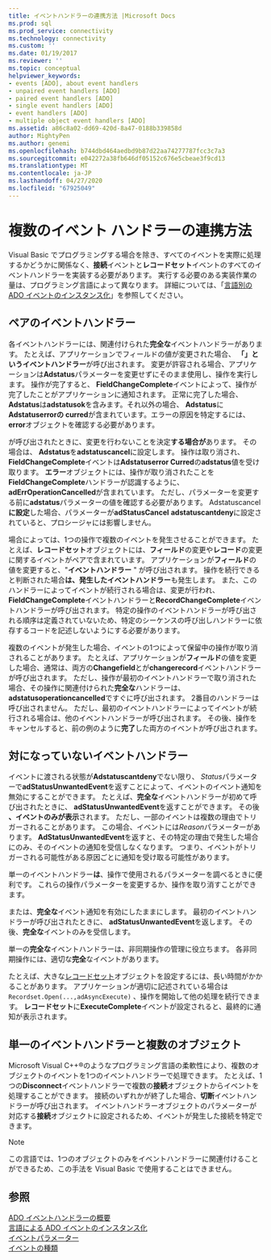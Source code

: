```yaml
---
title: イベントハンドラーの連携方法 |Microsoft Docs
ms.prod: sql
ms.prod_service: connectivity
ms.technology: connectivity
ms.custom: ''
ms.date: 01/19/2017
ms.reviewer: ''
ms.topic: conceptual
helpviewer_keywords:
- events [ADO], about event handlers
- unpaired event handlers [ADO]
- paired event handlers [ADO]
- single event handlers [ADO]
- event handlers [ADO]
- multiple object event handlers [ADO]
ms.assetid: a86c8a02-dd69-420d-8a47-0188b339858d
author: MightyPen
ms.author: genemi
ms.openlocfilehash: b744dbd464aedbd9b87d22aa74277787fcc3c7a3
ms.sourcegitcommit: e042272a38fb646df05152c676e5cbeae3f9cd13
ms.translationtype: MT
ms.contentlocale: ja-JP
ms.lasthandoff: 04/27/2020
ms.locfileid: "67925049"
---
```

# <a name="how-event-handlers-work-together"></a>複数のイベント ハンドラーの連携方法
Visual Basic でプログラミングする場合を除き、すべてのイベントを実際に処理するかどうかに関係なく、**接続**イベントと**レコードセット**イベントのすべてのイベントハンドラーを実装する必要があります。 実行する必要のある実装作業の量は、プログラミング言語によって異なります。 詳細については、「[言語別の ADO イベントのインスタンス化](../../../ado/guide/data/ado-event-instantiation-by-language.md)」を参照してください。  
  
## <a name="paired-event-handlers"></a>ペアのイベントハンドラー  
 各イベントハンドラーには、関連付けられた**完全な**イベントハンドラーがあります。 たとえば、アプリケーションでフィールドの値が変更された場合、 **「」というイベントハンドラー**が呼び出されます。 変更が許容される場合、アプリケーションは**Adstatus**パラメーターを変更せずにそのまま使用し、操作を実行します。 操作が完了すると、 **FieldChangeComplete**イベントによって、操作が完了したことがアプリケーションに通知されます。 正常に完了した場合、 **Adstatus**は**adstatusok**を含みます。それ以外の場合、 **Adstatus**に**Adstatuserrorの curred**が含まれています。エラーの原因を特定するには、 **error**オブジェクトを確認する必要があります。  
  
 が呼び出されたときに、変更を行わないことを決定**する場合が**あります。 その場合は、 **Adstatus**を**adstatuscancel**に設定します。 操作は取り消され、 **FieldChangeComplete**イベントは**Adstatuserror Curred**の**adstatus**値を受け取ります。 **エラー**オブジェクトには、操作が取り消されたことを**FieldChangeComplete**ハンドラーが認識するように、 **adErrOperationCancelled**が含まれています。 ただし、パラメーターを変更する前に**adstatus**パラメーターの値を確認する必要があります。 Adstatuscancel**に設定**した場合、パラメーターが**adStatusCancel** **adstatuscantdeny**に設定されていると、プロシージャには影響しません。  
  
 場合によっては、1つの操作で複数のイベントを発生させることができます。 たとえば、**レコードセット**オブジェクトには、**フィールド**の変更や**レコード**の変更に関するイベントがペアで含まれています。 アプリケーションが**フィールド**の値を変更すると、"**イベントハンドラー** " が呼び出されます。 操作を続行できると判断された場合**は、発生したイベントハンドラー**も発生します。 また、このハンドラーによってイベントが続行される場合は、変更が行われ、 **FieldChangeComplete**イベントハンドラーと**RecordChangeComplete**イベントハンドラーが呼び出されます。 特定の操作のイベントハンドラーが呼び出される順序は定義されていないため、特定のシーケンスの呼び出しハンドラーに依存するコードを記述しないようにする必要があります。  
  
 複数のイベントが発生した場合、イベントの1つによって保留中の操作が取り消されることがあります。 たとえば、アプリケーションが**フィールド**の値を変更した場合、通常は、両方の**Changefield**とが**changerecord**イベントハンドラーが呼び出されます。 ただし、操作が最初のイベントハンドラーで取り消された場合、その操作に関連付けられた**完全な**ハンドラーは、 **adstatusoperationcancelled**ですぐに呼び出されます。 2番目のハンドラーは呼び出されません。 ただし、最初のイベントハンドラーによってイベントが続行される場合は、他のイベントハンドラーが呼び出されます。 その後、操作をキャンセルすると、前の例のように**完了**した両方のイベントが呼び出されます。  
  
## <a name="unpaired-event-handlers"></a>対になっていないイベントハンドラー  
 イベントに渡される状態が**Adstatuscantdeny**でない限り、 *Status*パラメーターで**adStatusUnwantedEvent**を返すことによって、イベントのイベント通知を無効にすることができます。 たとえば、**完全な**イベントハンドラーが初めて呼び出されたときに、 **adStatusUnwantedEvent**を返すことができます。 その後 **、イベントのみが表示**されます。 ただし、一部のイベントは複数の理由でトリガーされることがあります。 この場合、イベントには*Reason*パラメーターがあります。 **AdStatusUnwantedEvent**を返すと、その特定の理由で発生した場合にのみ、そのイベントの通知を受信しなくなります。 つまり、イベントがトリガーされる可能性がある原因ごとに通知を受け取る可能性があります。  
  
 単一のイベントハンドラー**は**、操作で使用されるパラメーターを調べるときに便利です。 これらの操作パラメーターを変更するか、操作を取り消すことができます。  
  
 または、**完全な**イベント通知を有効にしたままにします。 最初のイベントハンドラーが呼び出されたときに、 **adStatusUnwantedEvent**を返します。 その後、**完全な**イベントのみを受信します。  
  
 単一の**完全な**イベントハンドラーは、非同期操作の管理に役立ちます。 各非同期操作には、適切な**完全**なイベントがあります。  
  
 たとえば、大きな[レコードセット](../../../ado/reference/ado-api/recordset-object-ado.md)オブジェクトを設定するには、長い時間がかかることがあります。 アプリケーションが適切に記述されている場合は`Recordset.Open(...,adAsyncExecute)` 、操作を開始して他の処理を続行できます。 **レコードセット**に**ExecuteComplete**イベントが設定されると、最終的に通知が表示されます。  
  
## <a name="single-event-handlers-and-multiple-objects"></a>単一のイベントハンドラーと複数のオブジェクト  
 Microsoft Visual C++®のようなプログラミング言語の柔軟性により、複数のオブジェクトのイベントを1つのイベントハンドラーで処理できます。 たとえば、1つの**Disconnect**イベントハンドラーで複数の**接続**オブジェクトからイベントを処理することができます。 接続のいずれかが終了した場合、**切断**イベントハンドラーが呼び出されます。 イベントハンドラーオブジェクトのパラメーターが対応する**接続**オブジェクトに設定されるため、イベントが発生した接続を特定できます。  
  
> [!NOTE]
>  この言語では、1つのオブジェクトのみをイベントハンドラーに関連付けることができるため、この手法を Visual Basic で使用することはできません。  
  
## <a name="see-also"></a>参照  
 [ADO イベントハンドラーの概要](../../../ado/guide/data/ado-event-handler-summary.md)   
 [言語による ADO イベントのインスタンス化](../../../ado/guide/data/ado-event-instantiation-by-language.md)   
 [イベントパラメーター](../../../ado/guide/data/event-parameters.md)   
 [イベントの種類](../../../ado/guide/data/types-of-events.md)
